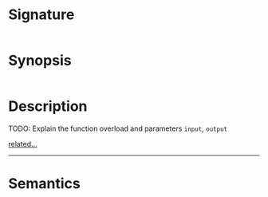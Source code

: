 # Signature
```vikid-signature
```

# Synopsis
```vikid-synopsis
```

# Description
TODO: Explain the function overload and parameters `input`, `output`

[related...](https://en.wikipedia.org/wiki/Negation)

----
# Semantics